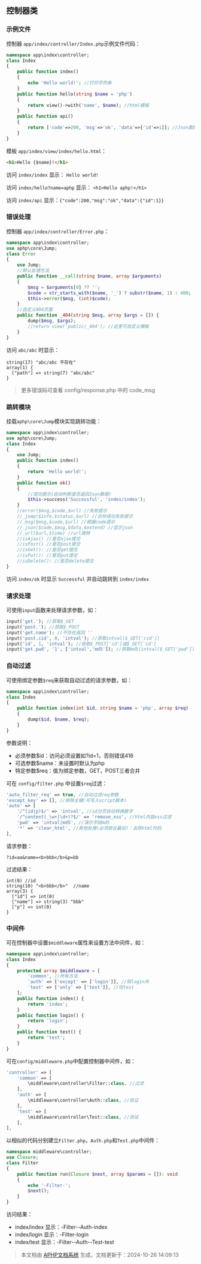 ## 控制器类

### 示例文件

控制器 `app/index/controller/Index.php`示例文件代码：

```php
namespace app\index\controller;
class Index
{
    public function index()
    {
        echo 'Hello world!'; //打印字符串
    }
    public function hello(string $name = 'php')
    {
        return view()->with('name', $name); //html模板
    }    
    public function api()
    {
        return ['code'=>200, 'msg'=>'ok', 'data'=>['id'=>1]]; //Json数据
    }    
}
```

模板 `app/index/view/index/hello.html`：

```html
<h1>Hello {$name}!</h1>
```

访问 `index/index` 显示： `Hello world!`

访问 `index/hello?name=aphp` 显示： `<h1>Hello aphp!</h1>`

访问 `index/api` 显示：`{"code":200,"msg":"ok","data":{"id":1}}`

### 错误处理

控制器 `app/index/controller/Error.php`：

```php
namespace app\index\controller;
use aphp\core\Jump;
class Error
{
	use Jump;
	//默认处理方法
    public function __call(string $name, array $arguments)
    {
        $msg = $arguments[0] ?? '';
        $code = str_starts_with($name, '_') ? substr($name, 1) : 400;
        $this->error($msg, (int)$code);
    }
    //自定义404页面
    public function _404(string $msg, array $args = []) {
        dump($msg, $args);
        //return view('public/_404'); //这里可自定义模板
    }
}
```

访问 `abc/abc` 时显示：

```
string(17) "abc/abc 不存在"
array(1) {
  ["path"] => string(7) "abc/abc"
}
```

>更多错误码可查看 config/response.php 中的 code_msg

### 跳转模块

挂载`aphp\core\Jump`模块实现跳转功能：

```php
namespace app\index\controller;
use aphp\core\Jump;
class Index
{
	use Jump;
	public function index()
    {
        return 'Hello world!';
    }
    public function ok()
    {
    	//成功提示(自动判断是否返回Json数据)
        $this->success('Successful', 'index/index');
    }
    //error($msg,$code,$url) //失败提示
	//_jump($info,$status,$url) //合并成功失败提示
	//_msg($msg,$code,$url) //根据code提示
	//_json($code,$msg,$data,$extend) //显示json
	//_url($url,$time) //url跳转
    //isAjax() //是否ajax提交
    //isPost() //是否post提交
    //isGet(): //是否get提交
    //isPut(): //是否put提交
    //isDelete(): //是否delete提交
}
```

访问 `index/ok` 时显示 `Successful` 并自动跳转到 `index/index`

### 请求处理

可使用`input`函数来处理请求参数，如：

```php
input('get.'); //获取$_GET
input('post.'); //获取$_POST
input('get.name'); //不存在返回 ''
input('post.cid', 0, 'intval'); //获取intval($_GET['cid'])
input('id', 1, 'intval'); //获取$_POST['id']或$_GET['id']   
input('get.pwd', '1', ['intval','md5']); //获取md5(intval($_GET['pwd'])) 
```

### 自动过滤

可使用绑定参数`$req`来获取自动过滤的请求参数，如：

```php
namespace app\index\controller;
class Index
{
    public function index(int $id, string $name = 'php', array $req)
    {
        dump($id, $name, $req);
    }
}
```

参数说明：

- 必须参数$id：访问必须设置如?id=1，否则错误416
- 可选参数$name：未设置时默认为php
- 特定参数$req：值为绑定参数，GET，POST三者合并

可在 `config/filter.php` 中设置`$req`过滤：

```php
'auto_filter_req' => true, //自动过滤req参数
'except_key' => [], //排除主键(可写入script脚本)
'auto' => [
    '/^(id|p)$/' => 'intval', //id分页自动转换数字
    '/^content(_\w+|\d+)?$/' => 'remove_xss', //html内容xss过滤
	'pwd' => 'intval|md5', //演示字段md5
	'*' => 'clear_html', //其他处理(必须放在最后)：去除html代码
],
```

请求参数：

```
?id=aa&name=<b>bbb</b>&p=bb
```

过滤结果：

```
int(0) //id
string(10) "<b>bbb</b>"  //name
array(3) {
  ["id"] => int(0)
  ["name"] => string(3) "bbb"
  ["p"] => int(0)
}
```

### 中间件

可在控制器中设置`$middleware`属性来设置方法中间件，如：

```php
namespace app\index\controller;
class Index
{
    protected array $middleware = [ 
        'common', //所有方法
        'auth' => ['except' => ['login']], //除login外
        'test' => ['only' => ['test']], //仅test 
    ]; 
    public function index() {           
        return 'index';
    }
    public function login() {
        return 'login';
    } 
    public function test() {
        return 'test';
    }  
}
```

可在`config/middleware.php`中配置控制器中间件，如：

```php
'controller' => [
    'common' => [
        \middleware\controller\Filter::class, //过滤
    ],
    'auth' => [
        \middleware\controller\Auth::class, //验证
    ],
    'test' => [
        \middleware\controller\Test::class, //测试
    ],
],   
```

以相似的代码分别建立`Filter.php`，`Auth.php`和`Test.php`中间件：

```php
namespace middleware\controller;
use Closure;
class Filter
{
    public function run(Closure $next, array $params = []): void
    {
        echo '-Filter-';
        $next();
    }
}
```

访问结果：

- index/index 显示：-Filter--Auth-index
- index/login 显示：-Filter-login
- index/test 显示：-Filter--Auth--Test-test


>本文档由 [APHP文档系统](https://doc.aphp.top) 生成，文档更新于：2024-10-26 14:09:13